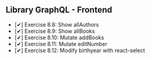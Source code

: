 ## Library GraphQL - Frontend
  - [✔] Exercise 8.8: Show allAuthors
  - [✔] Exercise 8.9: Show allBooks
  - [✔] Exercise 8.10: Mutate addBooks
  - [✔] Exercise 8.11: Mutate editNumber
  - [✔] Exercise 8.12: Modify birthyear with react-select